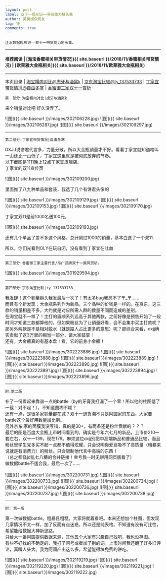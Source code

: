 ```yaml
---
layout: post
label: 双十一现形记——带货能力掰头集
author: 美男楼众网友
tag: 锤
comments: true
---
```


    注水数据现形记——双十一带货能力掰头集。

---
#### 推荐阅读 | [淘宝香蜜相关带货情况]({{ site.baseurl }}/2018/11/香蜜相关带货情况) | [欧莱雅大金瓶相关]({{ site.baseurl }}/2018/11/欧莱雅大金瓶相关) 
---
本页目录 \| [淘宝横向对比@虎牙与酒窝k](#dxjje) \| [京东淘宝比较@ty_137533733](#dxjja) \| [丁家宜带货情况@自由冬寒](#dxjjb)  \| [香蜜御三家双十一赏析](#dxjjc)

<a name="dxjje"></a>

    第一部分:淘宝横向对比|虎牙与酒窝k

来个销量对比吧 好久没弄了。

![图]({{ site.baseurl }}/images/302106228.jpg)
![图]({{ site.baseurl }}/images/302106287.jpg)
![图]({{ site.baseurl }}/images/302106297.jpg)

---

<a name="dxjjb"></a>

    第二部分:丁家宜带货情况|自由冬寒


DXJJ说饼君代言多，力量分散，所以大金瓶销量才不好。看看丁家宜就知道啥叫一山还比一山低了，丁家宜这里就是被彻底放弃的节奏。
<br>以下截图是1111晚上12点丁家宜旗舰店。
<br>丁家宜的双11宣传页

![图]({{ site.baseurl }}/images/302109200.jpg)

里面推了八九种单品和套装，我选了几个有饼君头像的

![图]({{ site.baseurl }}/images/302109129.jpg)
![图]({{ site.baseurl }}/images/302109153.jpg)
![图]({{ site.baseurl }}/images/302109170.jpg)

丁家宜双11是前1000名送100元，

![图]({{ site.baseurl }}/images/302109193.jpg)

还有几个单品了差不多这个风格，总计刚过1000的销量，基本白送了一个双11.

所以，你们光看到OLY在玩自闭，没有看到丁家宜在吐血


---

<a name="dxjja"></a>

    第三部分:香蜜御三家主要代言/推广品牌双十一画风赏析。

![图]({{ site.baseurl }}/images/301929594.jpg) 


---

<a name="dxjja"></a>

    第四部分:京东淘宝比较|ty_137533733

我发肆！这个销量掰头我发最后一次了！有太多bug我忍不了〒_〒……
<br>而且有个新发现：大金瓶系列作为新品，三个品种的价钱是一样的。在京东，这三款的销量相差不多，大约就是对应所需人群的数量不同而造成的差别。
<br>在淘宝就不一样了！主打的垂顺系列远高于其他两款，之前好像是预售开始了一段时间才知道三款都算他的。但如果粉丝为了让销量好看，会不会集中买主打款呢？那另外两款是不是相对脱水（就是路人占比更多的意思）呢？那综合来看，dxjj确实贡献了这3万里的相当一部分，请大家鼓掌！
<br>还有，大金瓶真的有基本盘！看，它的前身小金瓶！


![图]({{ site.baseurl }}/images/302223886.jpg)
![图]({{ site.baseurl }}/images/302223888.jpg)
![图]({{ site.baseurl }}/images/302223889.jpg)
![图]({{ site.baseurl }}/images/302223890.jpg)
![图]({{ site.baseurl }}/images/302223891.jpg)
![图]({{ site.baseurl }}/images/302223894.jpg)
![图]({{ site.baseurl }}/images/302223896.jpg)


---

    附:第二版

补了一份看起来靠谱一点的battle（by的牙膏我打漏了一个零！所以他的柱图低了一截！对不起！），不知道图糊不糊？
<br>还有一点，是很多家销量都在减？双十一退货潮不只是阿圆家的东西，大家要battle这个最好用数量加比例。
<br>另外京东l家的面膜我没写错，真的是30+，有两条还是粉丝贡献的？？？
<br>最后的图是百度大金瓶上市时间看到的，确实是今年六七月的新品，上市价210一套左右，双十一139，现在179。麻烦这位dxjj别把中高端新品和普通品比较，而且粉丝里学生党多买不起一点都不值得炫耀，只会说明你爱豆吸不了高质量（粗暴来说就是有消费力）的粉丝，只会限制他代言中高端的东西！
<br>（总之都怪jd乱七八糟的合并链接！幸亏我一时无聊用网页版看了）
<br>做数据battle不适合我，最后一次了……
<br>
<br>
![图]({{ site.baseurl }}/images/302200731.jpg)
![图]({{ site.baseurl }}/images/302200733.jpg)
![图]({{ site.baseurl }}/images/302200734.jpg)
![图]({{ site.baseurl }}/images/302200736.jpg)
![图]({{ site.baseurl }}/images/302200737.jpg)
![图]({{ site.baseurl }}/images/302200738.jpg)

---

    附: 第一版
    
第一次做数据battle，粗暴且粗糙，大家将就着看吧。本来还想加个柱图，但发现几家情况不太一样，加了反而有点迷惑，所以还是纯表格。不知道有没有可比性，希望能给数据大神新思路。
<br>只给大一番阿圆提供数据来源，其他五个大家有兴趣自己找吧，我也没存图。
<br>有些不好找的不确定的，我打了问号或者加了别的词。上市时间我还翻了好多旧评论，真叫人头大。我为阿圆产出这么多，希望能得块免费的饼吃。

![图]({{ site.baseurl }}/images/302119219.jpg)
![图]({{ site.baseurl }}/images/302119220.jpg)
![图]({{ site.baseurl }}/images/302119221.jpg)
![图]({{ site.baseurl }}/images/302119222.jpg)

